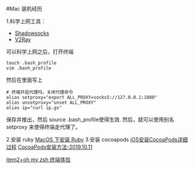 #Mac 装机经历


1.科学上网工具：

 - [Shadowsocks](https://github.com/shadowsocks/ShadowsocksX-NG/releases/)
 - [V2Ray](https://github.com/v2ray/v2ray-core/releases)
 
 可以科学上网之后，打开终端
 ```
 touch .bash_profile
 vim .bash_profile
 ```
 然后在里面写上
 ```
 # 终端开启代理吗，关闭代理命令
alias setproxy="export ALL_PROXY=socks5://127.0.0.1:1080"
alias unsetproxy="unset ALL_PROXY"
alias ip="curl ip.gs"
 ```
 
 保存并推出，然后 source .bash_profile使得生效.
 然后，就可以使用别名 setproxy 来使得终端走代理了。
 
2.安装 ruby
[MacOS 下安装 Ruby](https://liangbogopher.github.io/2018/04/15/mac-upgrade-ruby)
3.安装 cocoapods
[iOS安装CocoaPods详细过程](https://www.jianshu.com/p/9e4e36ba8574)
[CocoaPods安装方法-2019.10.11](https://www.jianshu.com/p/f43b5964f582)
 

 
 
 


[item2+oh my zsh 终端体验](https://segmentfault.com/a/1190000014992947)

